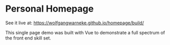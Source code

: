 # Personal Homepage

See it live at: https://wolfgangwarneke.github.io/homepage/build/

This single page demo was built with Vue to demonstrate a full spectrum of the front end skill set.